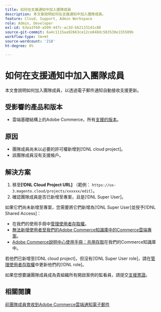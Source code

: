 ```yaml
---
title: 如何在支援通知中加入團隊成員
description: 本文會說明如何在支援通知中加入團隊成員。
feature: Cloud, Support, Admin Workspace
role: Admin, Developer
exl-id: 63ea3f60-a509-447c-ac3d-bb2133141c80
source-git-commit: 6a4c1115aa92663ce12ce848dc583538e155509b
workflow-type: tm+mt
source-wordcount: '218'
ht-degree: 0%

---
```


# 如何在支援通知中加入團隊成員

本文會說明如何加入團隊成員，以透過電子郵件通知自動接收支援更新。

## 受影響的產品和版本

* 雲端基礎結構上的Adobe Commerce，所有[支援的版本](https://www.adobe.com/content/dam/cc/en/legal/terms/enterprise/pdfs/Adobe-Commerce-Software-Lifecycle-Policy.pdf)。

## 原因

* 團隊成員尚未以必要的許可權新增到[!DNL cloud project]。
* 該團隊成員沒有支援帳戶。

## 解決方案

1. 移至&#x200B;**[!DNL Cloud Project URL]** （範例： `https://us-3.magento.cloud/projects/xxxxxx/edit`）。
1. 確認團隊成員是否已新增至專案，且是[!DNL Super User]。

如果它們尚未新增至專案，您需要將它們新增為[!DNL Super User]並授予[!DNL Shared Access]：

* 在我們的使用手冊中[管理使用者存取權](https://experienceleague.adobe.com/docs/commerce-cloud-service/user-guide/project/user-access.html?lang=zh-Hant)。
* [無法新增使用者至我們的Adobe Commerce知識庫中的Commerce雲端專案](https://experienceleague.adobe.com/docs/commerce-knowledge-base/kb/troubleshooting/miscellaneous/unable-add-user-adobe-commerce-cloud-project.html?lang=zh-Hant)。
* [Adobe Commerce說明中心使用手冊：共用存取](https://experienceleague.adobe.com/docs/commerce-knowledge-base/kb/help-center-guide/magento-help-center-user-guide.html?lang=zh-Hant#shared-access)在我們的Commerce知識庫中。

若他們已新增至[!DNL cloud project]，但沒有[!DNL Super User role]，請在[管理使用者存取權](https://experienceleague.adobe.com/docs/commerce-cloud-service/user-guide/project/user-access.html?lang=zh-Hant)中更新他們的[!DNL role]。

如果您想要讓團隊成員成為貴組織所有開啟案例的監看員，請提交[支援票證](https://experienceleague.adobe.com/home?lang=zh-Hant&amp;support-tab=home#support)。

## 相關閱讀

[前團隊成員會收到Adobe Commerce雲端通知電子郵件](https://experienceleague.adobe.com/docs/commerce-knowledge-base/kb/troubleshooting/miscellaneous/former-teammembers-receive-cloud-notification-emails.html?lang=zh-Hant)
